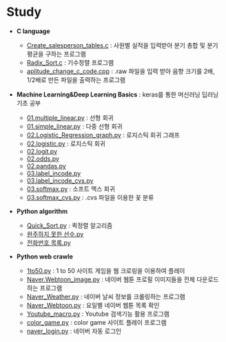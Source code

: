 # Study

* **C language** 
	* [Create_salesperson_tables.c](https://github.com/no-name-no-idea/2020-portfolio/blob/master/C%20%20language/Create_salesperson_tables.c "Create_salesperson_tables.c") : 사원별 실적을 입력받아 분기 총합 및 분기 평균을 구하는 프로그램
	* [Radix_Sort.c](https://github.com/no-name-no-idea/2020-portfolio/blob/master/C%20%20language/Radix_Sort.c "Radix_Sort.c") : 기수정렬 프로그램
	* [aplitude_change_c_code.cpp](https://github.com/no-name-no-idea/2020-portfolio/blob/master/C%20%20language/aplitude_change_c_code.cpp "aplitude_change_c_code.cpp") : .raw 파일을 입력 받아 음향 크기를 2배, 1/2배로 만든 파일을 출력하는 프로그램 

* **Machine Learning&Deep Learning Basics** : keras를 통한 머신러닝 딥러닝 기초 공부
	* [01.multiple_linear.py](https://github.com/no-name-no-idea/2020-portfolio/blob/master/Machine%20Learning%26Deep%20Learning%20Basics/01.multiple_linear.py "01.multiple_linear.py") : 선형 회귀
	* [01.simple_linear.py](https://github.com/no-name-no-idea/2020-portfolio/blob/master/Machine%20Learning%26Deep%20Learning%20Basics/01.simple_linear.py "01.simple_linear.py") : 다중 선형 회귀
	* [02.Logistic_Regression_graph.py](https://github.com/no-name-no-idea/2020-portfolio/blob/master/Machine%20Learning%26Deep%20Learning%20Basics/02.Logistic_Regression_graph.py "02.Logistic_Regression_graph.py") : 로지스틱 회귀 그래프
	* [02.logistic.py](https://github.com/no-name-no-idea/2020-portfolio/blob/master/Machine%20Learning%26Deep%20Learning%20Basics/02.logistic.py "02.logistic.py") : 로지스틱 회귀
	* [02.logit.py](https://github.com/no-name-no-idea/2020-portfolio/blob/master/Machine%20Learning%26Deep%20Learning%20Basics/02.logit.py "02.logit.py") 
	* [02.odds.py](https://github.com/no-name-no-idea/2020-portfolio/blob/master/Machine%20Learning%26Deep%20Learning%20Basics/02.odds.py "02.odds.py") 
	* [02.pandas.py](https://github.com/no-name-no-idea/2020-portfolio/blob/master/Machine%20Learning%26Deep%20Learning%20Basics/02.pandas.py "02.pandas.py") 
	* [03.label_incode.py](https://github.com/no-name-no-idea/2020-portfolio/blob/master/Machine%20Learning%26Deep%20Learning%20Basics/03.label_incode.py "03.label_incode.py") 
	* [03.label_incode_cvs.py](https://github.com/no-name-no-idea/2020-portfolio/blob/master/Machine%20Learning%26Deep%20Learning%20Basics/03.label_incode_cvs.py "03.label_incode_cvs.py") 
	* [03.softmax.py](https://github.com/no-name-no-idea/2020-portfolio/blob/master/Machine%20Learning%26Deep%20Learning%20Basics/03.softmax.py "03.softmax.py") : 소프트 맥스 회귀 
	* [03.softmax_cvs.py](https://github.com/no-name-no-idea/2020-portfolio/blob/master/Machine%20Learning%26Deep%20Learning%20Basics/03.softmax_cvs.py "03.softmax_cvs.py") : .cvs 파일을 이용한 꽃 분류

* **Python algorithm**
	* [Quick_Sort.py](https://github.com/no-name-no-idea/2020-portfolio/blob/master/Python%20algorithm/Quick_Sort.py "Quick_Sort.py") : 퀵정렬 알고리즘
	* [완주하지 못한 선수.py](https://github.com/no-name-no-idea/2020-portfolio/blob/master/Python%20algorithm/%EC%99%84%EC%A3%BC%ED%95%98%EC%A7%80%20%EB%AA%BB%ED%95%9C%20%EC%84%A0%EC%88%98.py "완주하지 못한 선수.py")
	* [전화번호 목록.py](https://github.com/no-name-no-idea/2020-portfolio/blob/master/Python%20algorithm/%EC%A0%84%ED%99%94%EB%B2%88%ED%98%B8%20%EB%AA%A9%EB%A1%9D.py "전화번호 목록.py")
	
* **Python web crawle** 
	* [1to50.py](https://github.com/no-name-no-idea/2020-portfolio/blob/master/Python%20web%20crawler/1to50.py "1to50.py")  : 1 to 50 사이트 게임을  웹 크로링을 이용하여 플레이 
	* [Naver.Webtoon_image.py](https://github.com/no-name-no-idea/2020-portfolio/blob/master/Python%20web%20crawler/Naver.Webtoon_image.py "Naver.Webtoon_image.py") : 네이버 웹툰 프로필 이미지들을 전체 다운로드 하는 프로그램
	* [Naver_Weather.py](https://github.com/no-name-no-idea/2020-portfolio/blob/master/Python%20web%20crawler/Naver_Weather.py "Naver_Weather.py") : 네이버 날씨 정보를 크롤링하는 프로그램
	* [Naver_Webtoon.py](https://github.com/no-name-no-idea/2020-portfolio/blob/master/Python%20web%20crawler/Naver_Webtoon.py "Naver_Webtoon.py") : 요일별 네이버 웹툰 목록 확인
	* [Youtube_macro.py](https://github.com/no-name-no-idea/2020-portfolio/blob/master/Python%20web%20crawler/Youtube_macro.py "Youtube_macro.py") : Youtube 검색기능 활용 프로그램
	* [color_game.py](https://github.com/no-name-no-idea/2020-portfolio/blob/master/Python%20web%20crawler/color_game.py "color_game.py") : color game 사이트 플레이 프로그램
	* [naver_login.py](https://github.com/no-name-no-idea/2020-portfolio/blob/master/Python%20web%20crawler/naver_login.py "naver_login.py") : 네이버 자동 로그인
